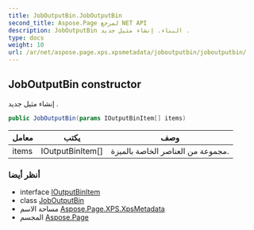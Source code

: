 ```yaml
---
title: JobOutputBin.JobOutputBin
second_title: Aspose.Page لمرجع NET API
description: JobOutputBin البناء. إنشاء مثيل جديد .
type: docs
weight: 10
url: /ar/net/aspose.page.xps.xpsmetadata/joboutputbin/joboutputbin/
---
```

## JobOutputBin constructor

إنشاء مثيل جديد .

```csharp
public JobOutputBin(params IOutputBinItem[] items)
```

| معامل | يكتب | وصف |
| --- | --- | --- |
| items | IOutputBinItem[] | مجموعة من العناصر الخاصة بالميزة. |

### أنظر أيضا

* interface [IOutputBinItem](../../outputbin.ioutputbinitem/)
* class [JobOutputBin](../)
* مساحة الاسم [Aspose.Page.XPS.XpsMetadata](../../joboutputbin/)
* المجسم [Aspose.Page](../../../)


